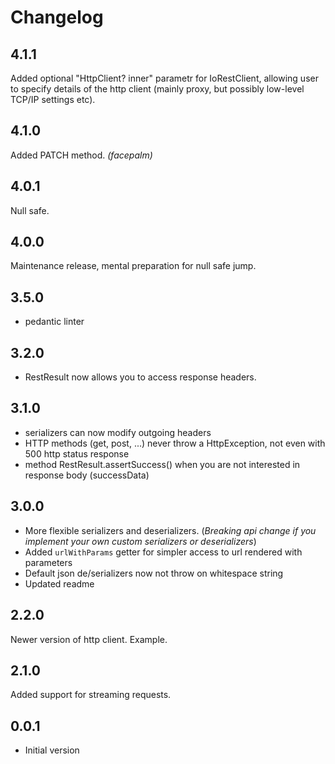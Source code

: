# Changelog

## 4.1.1

Added optional "HttpClient? inner" parametr for IoRestClient, allowing user to specify details of the http client (mainly proxy, but possibly low-level TCP/IP settings etc).

## 4.1.0

Added PATCH method. *(facepalm)*

## 4.0.1

Null safe.

## 4.0.0

Maintenance release, mental preparation for null safe jump.


## 3.5.0

* pedantic linter

## 3.2.0

* RestResult now allows you to access response headers.

## 3.1.0

* serializers can now modify outgoing headers
* HTTP methods (get, post, ...) never throw a HttpException,
  not even with 500 http status response
* method RestResult.assertSuccess() when you are not interested in response body (successData)

## 3.0.0

* More flexible serializers and deserializers. (_Breaking api change if you implement your own custom serializers or deserializers_)
* Added `urlWithParams` getter for simpler access to url rendered with parameters
* Default json de/serializers now not throw on whitespace string
* Updated readme

## 2.2.0

Newer version of http client.
Example.

## 2.1.0

Added support for streaming requests.

## 0.0.1

- Initial version
